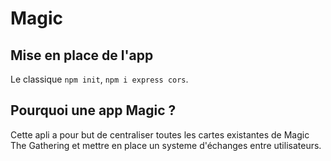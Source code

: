 # Magic

## Mise en place de l'app

Le classique `npm init`, `npm i express cors`.

## Pourquoi une app Magic ?


Cette apli a pour but de centraliser toutes les cartes existantes de Magic The Gathering et mettre en place un systeme d'échanges entre utilisateurs.

